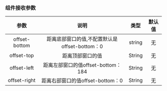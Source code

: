 

### 组件接收参数
参数 |               说明               |   类型    | 默认值
:---:|:------------------------------:|:-------:|:---:
offset-bottom| 距离底部窗口的值,不配置默认是offset-bottom：0 | string  | 无
offset-top|            距离顶部窗口的值            | String  | 无
offset-left|            距离左部窗口的值offset-bottom：184| String  | 无
offset-right|            距离右部窗口的值offset-bottom：0| String  | 无
